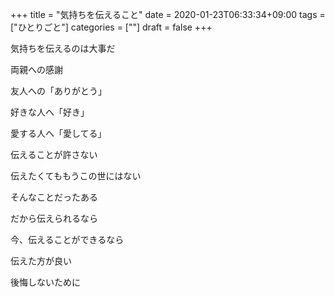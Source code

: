 +++
title = "気持ちを伝えること"
date = 2020-01-23T06:33:34+09:00
tags = ["ひとりごと"]
categories = [""]
draft = false
+++

気持ちを伝えるのは大事だ

両親への感謝

友人への「ありがとう」

好きな人へ「好き」

愛する人へ「愛してる」

伝えることが許さない

伝えたくてももうこの世にはない

そんなことだったある

だから伝えられるなら

今、伝えることができるなら

伝えた方が良い

後悔しないために
